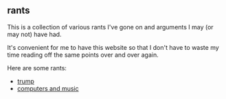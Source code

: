 ## rants

This is a collection of various rants I've gone on and arguments I may (or may not) have had. 

It's convenient for me to have this website so that I don't have to waste my time reading off the same points over and over again.

Here are some rants:

* [trump](https://tscfi.github.io/trump)
* [computers and music](https://tscfi.github.io/computerMusic)
